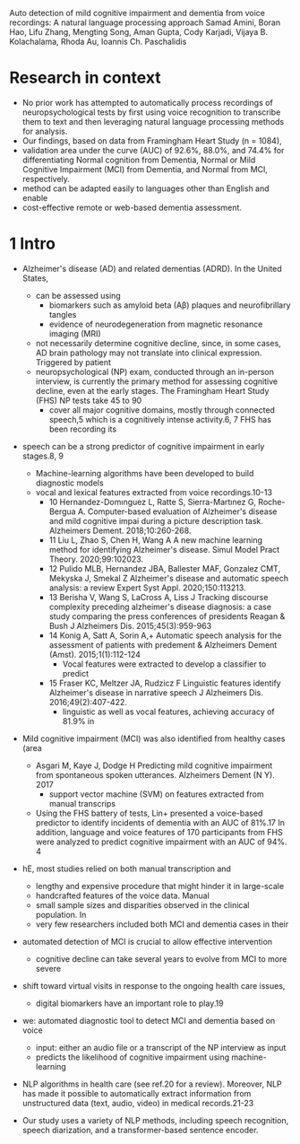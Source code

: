 Auto detection of mild cognitive impairment and dementia from voice recordings:
  A natural language processing approach
Samad Amini, Boran Hao, Lifu Zhang, Mengting Song, Aman Gupta, Cody Karjadi,
  Vijaya B. Kolachalama, Rhoda Au, Ioannis Ch. Paschalidis

# Research in context

* No prior work has attempted to automatically process recordings of
  neuropsychological tests
  by first using voice recognition to transcribe them to text and
  then leveraging natural language processing methods for analysis.
* Our findings, based on data from Framingham Heart Study (n = 1084),
* validation area under the curve (AUC) of 92.6%, 88.0%, and 74.4% for
  differentiating Normal cognition from Dementia, Normal or Mild Cognitive
  Impairment (MCI) from Dementia, and Normal from MCI, respectively.
* method can be adapted easily to languages other than English and enable
* cost-effective remote or web-based dementia assessment.

# 1 Intro

* Alzheimer's disease (AD) and related dementias (ADRD). In the United States,
  * can be assessed using 
    * biomarkers such as amyloid beta (Aβ) plaques and neurofibrillary tangles
    * evidence of neurodegeneration from magnetic resonance imaging (MRI)
  * not necessarily determine cognitive decline, since, in some cases, AD brain
    pathology may not translate into clinical expression. Triggered by patient
  * neuropsychological (NP) exam, conducted through an in-person interview, is
    currently the primary method for assessing cognitive decline, even at the
    early stages. The Framingham Heart Study (FHS) NP tests take 45 to 90
    * cover all major cognitive domains, mostly through connected speech,5
      which is a cognitively intense activity.6, 7 FHS has been recording its
* speech can be a strong predictor of cognitive impairment in early stages.8, 9
  * Machine-learning algorithms have been developed to build diagnostic models
  * vocal and lexical features extracted from voice recordings.10-13
    * 10 Hernandez-Domınguez L, Ratte S, Sierra-Martınez G, Roche-Bergua A.
      Computer-based evaluation of Alzheimer's disease and mild cognitive impai
      during a picture description task. Alzheimers Dement. 2018;10:260-268.
    * 11 Liu L, Zhao S, Chen H, Wang A
      A new machine learning method for identifying Alzheimer's disease.
      Simul Model Pract Theory. 2020;99:102023.
    * 12 Pulido MLB, Hernandez JBA, Ballester MAF, Gonzalez CMT, Mekyska J, Smekal Z
      Alzheimer's disease and automatic speech analysis: a review
      Expert Syst Appl. 2020;150:113213.
    * 13 Berisha V, Wang S, LaCross A, Liss J
      Tracking discourse complexity preceding alzheimer's disease diagnosis:
        a case study comparing the press conferences of presidents Reagan & Bush
        J Alzheimers Dis.  2015;45(3):959-963
    * 14 Konig A, Satt A, Sorin A,+ 
      Automatic speech analysis for the assessment of patients with predement &
      Alzheimers Dement (Amst). 2015;1(1):112-124
      * Vocal features were extracted to develop a classifier to predict
    * 15 Fraser KC, Meltzer JA, Rudzicz F
      Linguistic features identify Alzheimer's disease in narrative speech
      J Alzheimers Dis. 2016;49(2):407-422. 
      * linguistic as well as vocal features, achieving accuracy of 81.9% in
* Mild cognitive impairment (MCI) was also identified from healthy cases (area
  * Asgari M, Kaye J, Dodge H
    Predicting mild cognitive impairment from spontaneous spoken utterances.
    Alzheimers Dement (N Y). 2017
    * support vector machine (SVM) on features extracted from manual transcrips
  * Using the FHS battery of tests, Lin+ presented a voice-based predictor to
    identify incidents of dementia with an AUC of 81%.17 In addition, language
    and voice features of 170 participants from FHS were analyzed to predict
    cognitive impairment with an AUC of 94%.  4

* hE, most studies relied on
  both manual transcription and 
    * lengthy and expensive procedure that might hinder it in large-scale
  * handcrafted features of the voice data. Manual
  * small sample sizes and disparities observed in the clinical population. In
  * very few researchers included both MCI and dementia cases in their
* automated detection of MCI is crucial to allow effective intervention 
  * cognitive decline can take several years to evolve from MCI to more severe
* shift toward virtual visits in response to the ongoing health care issues,
  * digital biomarkers have an important role to play.19

* we: automated diagnostic tool to detect MCI and dementia based on voice
  * input: either an audio file or a transcript of the NP interview as input
  * predicts the likelihood of cognitive impairment using machine-learning
* NLP algorithms in health care (see ref.20 for a review). Moreover, NLP has
  made it possible to automatically extract information from unstructured data
  (text, audio, video) in medical records.21-23
* Our study uses a variety of NLP methods, including speech recognition, speech
  diarization, and a transformer-based sentence encoder.

